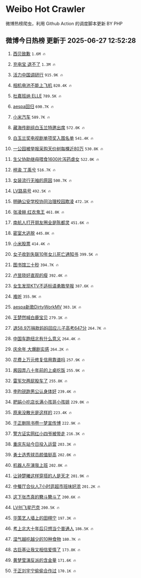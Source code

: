 # Weibo Hot Crawler 



微博热榜爬虫，利用 Github Action 的调度脚本更新 BY PHP 


## 微博今日热榜 更新于 2025-06-27 12:52:28 
1. [西贝致歉](https://s.weibo.com/weibo?q=%23%E8%A5%BF%E8%B4%9D%E8%87%B4%E6%AD%89%23&t=31&band_rank=1&Refer=top) `1.6M 🔥` 

1. [充电宝 退不了](https://s.weibo.com/weibo?q=%E5%85%85%E7%94%B5%E5%AE%9D%20%E9%80%80%E4%B8%8D%E4%BA%86&t=31&band_rank=2&Refer=top) `1.3M 🔥` 

1. [活力中国调研行](https://s.weibo.com/weibo?q=%23%E6%B4%BB%E5%8A%9B%E4%B8%AD%E5%9B%BD%E8%B0%83%E7%A0%94%E8%A1%8C%23&t=31&band_rank=3&Refer=top) `915.9K 🔥` 

1. [相机电池不能上飞机](https://s.weibo.com/weibo?q=%E7%9B%B8%E6%9C%BA%E7%94%B5%E6%B1%A0%E4%B8%8D%E8%83%BD%E4%B8%8A%E9%A3%9E%E6%9C%BA&t=31&band_rank=4&Refer=top) `820.4K 🔥` 

1. [杜嘉班纳 ELLE](https://s.weibo.com/weibo?q=%E6%9D%9C%E5%98%89%E7%8F%AD%E7%BA%B3%20ELLE&t=31&band_rank=5&Refer=top) `789.5K 🔥` 

1. [aespa回归](https://s.weibo.com/weibo?q=aespa%E5%9B%9E%E5%BD%92&t=31&band_rank=6&Refer=top) `690.7K 🔥` 

1. [小米汽车](https://s.weibo.com/weibo?q=%E5%B0%8F%E7%B1%B3%E6%B1%BD%E8%BD%A6&t=31&band_rank=7&Refer=top) `589.7K 🔥` 

1. [藏海传剧组白玉兰特邀出席](https://s.weibo.com/weibo?q=%23%E8%97%8F%E6%B5%B7%E4%BC%A0%E5%89%A7%E7%BB%84%E7%99%BD%E7%8E%89%E5%85%B0%E7%89%B9%E9%82%80%E5%87%BA%E5%B8%AD%23&t=31&band_rank=8&Refer=top) `572.0K 🔥` 

1. [白玉兰奖电视剧单项奖入围名单](https://s.weibo.com/weibo?q=%23%E7%99%BD%E7%8E%89%E5%85%B0%E5%A5%96%E7%94%B5%E8%A7%86%E5%89%A7%E5%8D%95%E9%A1%B9%E5%A5%96%E5%85%A5%E5%9B%B4%E5%90%8D%E5%8D%95%23&t=31&band_rank=9&Refer=top) `541.4K 🔥` 

1. [一公园被举报采购天价树每棵近80万](https://s.weibo.com/weibo?q=%23%E4%B8%80%E5%85%AC%E5%9B%AD%E8%A2%AB%E4%B8%BE%E6%8A%A5%E9%87%87%E8%B4%AD%E5%A4%A9%E4%BB%B7%E6%A0%91%E6%AF%8F%E6%A3%B5%E8%BF%9180%E4%B8%87%23&t=31&band_rank=10&Refer=top) `530.8K 🔥` 

1. [生父协助继母喂食1600片泻药虐女](https://s.weibo.com/weibo?q=%23%E7%94%9F%E7%88%B6%E5%8D%8F%E5%8A%A9%E7%BB%A7%E6%AF%8D%E5%96%82%E9%A3%9F1600%E7%89%87%E6%B3%BB%E8%8D%AF%E8%99%90%E5%A5%B3%23&t=31&band_rank=11&Refer=top) `522.0K 🔥` 

1. [梓渝 丁禹兮](https://s.weibo.com/weibo?q=%E6%A2%93%E6%B8%9D%20%E4%B8%81%E7%A6%B9%E5%85%AE&t=31&band_rank=12&Refer=top) `516.7K 🔥` 

1. [女装流行无袖的原因](https://s.weibo.com/weibo?q=%E5%A5%B3%E8%A3%85%E6%B5%81%E8%A1%8C%E6%97%A0%E8%A2%96%E7%9A%84%E5%8E%9F%E5%9B%A0&t=31&band_rank=13&Refer=top) `500.7K 🔥` 

1. [LV路易号](https://s.weibo.com/weibo?q=%23LV%E8%B7%AF%E6%98%93%E5%8F%B7%23&t=31&band_rank=14&Refer=top) `492.5K 🔥` 

1. [明确公安学校协同治理校园欺凌](https://s.weibo.com/weibo?q=%23%E6%98%8E%E7%A1%AE%E5%85%AC%E5%AE%89%E5%AD%A6%E6%A0%A1%E5%8D%8F%E5%90%8C%E6%B2%BB%E7%90%86%E6%A0%A1%E5%9B%AD%E6%AC%BA%E5%87%8C%23&t=31&band_rank=15&Refer=top) `472.1K 🔥` 

1. [张凌赫 红衣鬼王](https://s.weibo.com/weibo?q=%E5%BC%A0%E5%87%8C%E8%B5%AB%20%E7%BA%A2%E8%A1%A3%E9%AC%BC%E7%8E%8B&t=31&band_rank=16&Refer=top) `461.0K 🔥` 

1. [南航人打开朋友圈全是陈都灵](https://s.weibo.com/weibo?q=%E5%8D%97%E8%88%AA%E4%BA%BA%E6%89%93%E5%BC%80%E6%9C%8B%E5%8F%8B%E5%9C%88%E5%85%A8%E6%98%AF%E9%99%88%E9%83%BD%E7%81%B5&t=31&band_rank=17&Refer=top) `451.6K 🔥` 

1. [密室大逃脱](https://s.weibo.com/weibo?q=%E5%AF%86%E5%AE%A4%E5%A4%A7%E9%80%83%E8%84%B1&t=31&band_rank=18&Refer=top) `445.8K 🔥` 

1. [小米股票](https://s.weibo.com/weibo?q=%E5%B0%8F%E7%B1%B3%E8%82%A1%E7%A5%A8&t=31&band_rank=19&Refer=top) `414.4K 🔥` 

1. [女子收到失联10年女儿死亡通知书](https://s.weibo.com/weibo?q=%23%E5%A5%B3%E5%AD%90%E6%94%B6%E5%88%B0%E5%A4%B1%E8%81%9410%E5%B9%B4%E5%A5%B3%E5%84%BF%E6%AD%BB%E4%BA%A1%E9%80%9A%E7%9F%A5%E4%B9%A6%23&t=31&band_rank=20&Refer=top) `399.5K 🔥` 

1. [图书馆三十秒](https://s.weibo.com/weibo?q=%E5%9B%BE%E4%B9%A6%E9%A6%86%E4%B8%89%E5%8D%81%E7%A7%92&t=31&band_rank=21&Refer=top) `394.7K 🔥` 

1. [卢昱晓好直观的瘦](https://s.weibo.com/weibo?q=%E5%8D%A2%E6%98%B1%E6%99%93%E5%A5%BD%E7%9B%B4%E8%A7%82%E7%9A%84%E7%98%A6&t=31&band_rank=22&Refer=top) `392.4K 🔥` 

1. [女生发现KTV不适标语勇敢举报](https://s.weibo.com/weibo?q=%23%E5%A5%B3%E7%94%9F%E5%8F%91%E7%8E%B0KTV%E4%B8%8D%E9%80%82%E6%A0%87%E8%AF%AD%E5%8B%87%E6%95%A2%E4%B8%BE%E6%8A%A5%23&t=31&band_rank=23&Refer=top) `387.6K 🔥` 

1. [难听](https://s.weibo.com/weibo?q=%E9%9A%BE%E5%90%AC&t=31&band_rank=24&Refer=top) `355.9K 🔥` 

1. [aespa新歌DirtyWorkMV](https://s.weibo.com/weibo?q=%23aespa%E6%96%B0%E6%AD%8CDirtyWorkMV%23&t=31&band_rank=25&Refer=top) `303.1K 🔥` 

1. [王楚然喊白鹿宝贝](https://s.weibo.com/weibo?q=%E7%8E%8B%E6%A5%9A%E7%84%B6%E5%96%8A%E7%99%BD%E9%B9%BF%E5%AE%9D%E8%B4%9D&t=31&band_rank=26&Refer=top) `279.1K 🔥` 

1. [退58.9万捐款妈妈回应儿子高考647分](https://s.weibo.com/weibo?q=%23%E9%80%8058.9%E4%B8%87%E6%8D%90%E6%AC%BE%E5%A6%88%E5%A6%88%E5%9B%9E%E5%BA%94%E5%84%BF%E5%AD%90%E9%AB%98%E8%80%83647%E5%88%86%23&t=31&band_rank=27&Refer=top) `264.7K 🔥` 

1. [中国车跑纽北有什么意义](https://s.weibo.com/weibo?q=%23%E4%B8%AD%E5%9B%BD%E8%BD%A6%E8%B7%91%E7%BA%BD%E5%8C%97%E6%9C%89%E4%BB%80%E4%B9%88%E6%84%8F%E4%B9%89%23&t=31&band_rank=28&Refer=top) `264.4K 🔥` 

1. [庆余年 大爆剧实感](https://s.weibo.com/weibo?q=%E5%BA%86%E4%BD%99%E5%B9%B4%20%E5%A4%A7%E7%88%86%E5%89%A7%E5%AE%9E%E6%84%9F&t=31&band_rank=29&Refer=top) `264.2K 🔥` 

1. [花费上万元修复信用靠谱吗](https://s.weibo.com/weibo?q=%23%E8%8A%B1%E8%B4%B9%E4%B8%8A%E4%B8%87%E5%85%83%E4%BF%AE%E5%A4%8D%E4%BF%A1%E7%94%A8%E9%9D%A0%E8%B0%B1%E5%90%97%23&t=31&band_rank=30&Refer=top) `257.9K 🔥` 

1. [酱园弄八十年前的上桌吃饭](https://s.weibo.com/weibo?q=%E9%85%B1%E5%9B%AD%E5%BC%84%E5%85%AB%E5%8D%81%E5%B9%B4%E5%89%8D%E7%9A%84%E4%B8%8A%E6%A1%8C%E5%90%83%E9%A5%AD&t=31&band_rank=31&Refer=top) `255.9K 🔥` 

1. [雷军欠两屁股车了](https://s.weibo.com/weibo?q=%23%E9%9B%B7%E5%86%9B%E6%AC%A0%E4%B8%A4%E5%B1%81%E8%82%A1%E8%BD%A6%E4%BA%86%23&t=31&band_rank=32&Refer=top) `255.8K 🔥` 

1. [李昀锐跑男公认身体好](https://s.weibo.com/weibo?q=%E6%9D%8E%E6%98%80%E9%94%90%E8%B7%91%E7%94%B7%E5%85%AC%E8%AE%A4%E8%BA%AB%E4%BD%93%E5%A5%BD&t=31&band_rank=33&Refer=top) `239.4K 🔥` 

1. [肥娟小吃店长满小孩哥小孩姐](https://s.weibo.com/weibo?q=%23%E8%82%A5%E5%A8%9F%E5%B0%8F%E5%90%83%E5%BA%97%E9%95%BF%E6%BB%A1%E5%B0%8F%E5%AD%A9%E5%93%A5%E5%B0%8F%E5%AD%A9%E5%A7%90%23&t=31&band_rank=34&Refer=top) `229.0K 🔥` 

1. [原来没散光是这样的](https://s.weibo.com/weibo?q=%E5%8E%9F%E6%9D%A5%E6%B2%A1%E6%95%A3%E5%85%89%E6%98%AF%E8%BF%99%E6%A0%B7%E7%9A%84&t=31&band_rank=35&Refer=top) `223.4K 🔥` 

1. [于正删除书卷一梦宣传博](https://s.weibo.com/weibo?q=%23%E4%BA%8E%E6%AD%A3%E5%88%A0%E9%99%A4%E4%B9%A6%E5%8D%B7%E4%B8%80%E6%A2%A6%E5%AE%A3%E4%BC%A0%E5%8D%9A%23&t=31&band_rank=36&Refer=top) `222.9K 🔥` 

1. [警方证实网红小四爷被带走](https://s.weibo.com/weibo?q=%23%E8%AD%A6%E6%96%B9%E8%AF%81%E5%AE%9E%E7%BD%91%E7%BA%A2%E5%B0%8F%E5%9B%9B%E7%88%B7%E8%A2%AB%E5%B8%A6%E8%B5%B0%23&t=31&band_rank=37&Refer=top) `216.3K 🔥` 

1. [重庆东站今日投入运营](https://s.weibo.com/weibo?q=%23%E9%87%8D%E5%BA%86%E4%B8%9C%E7%AB%99%E4%BB%8A%E6%97%A5%E6%8A%95%E5%85%A5%E8%BF%90%E8%90%A5%23&t=31&band_rank=38&Refer=top) `203.3K 🔥` 

1. [勇士选秀球员颜值挺高](https://s.weibo.com/weibo?q=%23%E5%8B%87%E5%A3%AB%E9%80%89%E7%A7%80%E7%90%83%E5%91%98%E9%A2%9C%E5%80%BC%E6%8C%BA%E9%AB%98%23&t=31&band_rank=39&Refer=top) `202.0K 🔥` 

1. [机器人在演我上班](https://s.weibo.com/weibo?q=%23%E6%9C%BA%E5%99%A8%E4%BA%BA%E5%9C%A8%E6%BC%94%E6%88%91%E4%B8%8A%E7%8F%AD%23&t=31&band_rank=40&Refer=top) `202.0K 🔥` 

1. [让钟楚曦这样穿搭的人是天才](https://s.weibo.com/weibo?q=%E8%AE%A9%E9%92%9F%E6%A5%9A%E6%9B%A6%E8%BF%99%E6%A0%B7%E7%A9%BF%E6%90%AD%E7%9A%84%E4%BA%BA%E6%98%AF%E5%A4%A9%E6%89%8D&t=31&band_rank=41&Refer=top) `201.9K 🔥` 

1. [中餐厅合伙人7小时逛超市班味好浓](https://s.weibo.com/weibo?q=%23%E4%B8%AD%E9%A4%90%E5%8E%85%E5%90%88%E4%BC%99%E4%BA%BA7%E5%B0%8F%E6%97%B6%E9%80%9B%E8%B6%85%E5%B8%82%E7%8F%AD%E5%91%B3%E5%A5%BD%E6%B5%93%23&t=31&band_rank=42&Refer=top) `201.2K 🔥` 

1. [这下张杰真的簪斗簪斗了](https://s.weibo.com/weibo?q=%E8%BF%99%E4%B8%8B%E5%BC%A0%E6%9D%B0%E7%9C%9F%E7%9A%84%E7%B0%AA%E6%96%97%E7%B0%AA%E6%96%97%E4%BA%86&t=31&band_rank=43&Refer=top) `200.6K 🔥` 

1. [LV创飞星巴克](https://s.weibo.com/weibo?q=LV%E5%88%9B%E9%A3%9E%E6%98%9F%E5%B7%B4%E5%85%8B&t=31&band_rank=44&Refer=top) `200.5K 🔥` 

1. [华策艺人墙上的田栩宁](https://s.weibo.com/weibo?q=%23%E5%8D%8E%E7%AD%96%E8%89%BA%E4%BA%BA%E5%A2%99%E4%B8%8A%E7%9A%84%E7%94%B0%E6%A0%A9%E5%AE%81%23&t=31&band_rank=45&Refer=top) `197.3K 🔥` 

1. [考上北大十年后只想当个普通人](https://s.weibo.com/weibo?q=%23%E8%80%83%E4%B8%8A%E5%8C%97%E5%A4%A7%E5%8D%81%E5%B9%B4%E5%90%8E%E5%8F%AA%E6%83%B3%E5%BD%93%E4%B8%AA%E6%99%AE%E9%80%9A%E4%BA%BA%23&t=31&band_rank=46&Refer=top) `186.5K 🔥` 

1. [湿气越吃越少的10种食物](https://s.weibo.com/weibo?q=%E6%B9%BF%E6%B0%94%E8%B6%8A%E5%90%83%E8%B6%8A%E5%B0%91%E7%9A%8410%E7%A7%8D%E9%A3%9F%E7%89%A9&t=31&band_rank=47&Refer=top) `180.7K 🔥` 

1. [古巨基让我又相信爱情了](https://s.weibo.com/weibo?q=%E5%8F%A4%E5%B7%A8%E5%9F%BA%E8%AE%A9%E6%88%91%E5%8F%88%E7%9B%B8%E4%BF%A1%E7%88%B1%E6%83%85%E4%BA%86&t=31&band_rank=48&Refer=top) `173.8K 🔥` 

1. [黄梦莹演反派的含金量](https://s.weibo.com/weibo?q=%E9%BB%84%E6%A2%A6%E8%8E%B9%E6%BC%94%E5%8F%8D%E6%B4%BE%E7%9A%84%E5%90%AB%E9%87%91%E9%87%8F&t=31&band_rank=49&Refer=top) `171.6K 🔥` 

1. [于正刘宇宁偷偷合作过](https://s.weibo.com/weibo?q=%23%E4%BA%8E%E6%AD%A3%E5%88%98%E5%AE%87%E5%AE%81%E5%81%B7%E5%81%B7%E5%90%88%E4%BD%9C%E8%BF%87%23&t=31&band_rank=50&Refer=top) `170.1K 🔥` 

